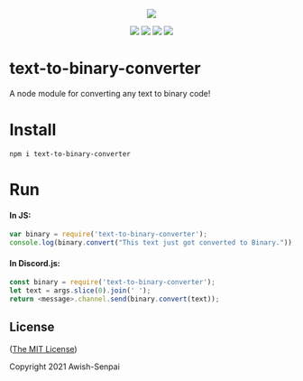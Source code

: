 <p align="center"><a href="https://nodei.co/npm/text-to-binary-converter/"><img src="https://nodei.co/npm/text-to-binary-converter.png"></a></p>
<p align="center"><img src="https://img.shields.io/npm/v/text-to-binary-converter"> <img src="https://img.shields.io/github/repo-size/Awish-Senpai/text-to-binary-converter"> <img src="https://img.shields.io/npm/l/text-to-binary-converter"> <img src="https://img.shields.io/github/contributors/Awish-Senpai/text-to-binary-converter"></a></p>

# text-to-binary-converter
A node module for converting any text to binary code!

# Install
```
npm i text-to-binary-converter
```

# Run
#### In JS:
```js
var binary = require('text-to-binary-converter');
console.log(binary.convert("This text just got converted to Binary."));
```

#### In Discord.js:
```js
const binary = require('text-to-binary-converter');
let text = args.slice(0).join(' ');
return <message>.channel.send(binary.convert(text));
```

## License

([The MIT License](LICENSE))

Copyright 2021 Awish-Senpai
